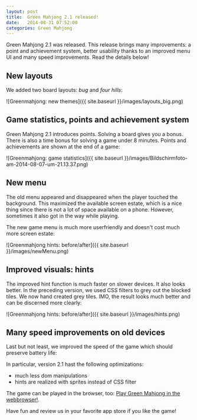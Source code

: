 ```yaml
---
layout: post
title:  Green Mahjong 2.1 released!
date:   2014-08-31 07:52:00
categories: Green Mahjong
---
```

Green Mahjong 2.1 was released. This release brings  many improvements: a point and achievement system, better usability
thanks to an improved  menu UI and many speed improvements. Read the details below!

New layouts
-----------

We added two board layouts: _bug_ and _four hills_:

![Greenmahjong: new themes]({{ site.baseurl }}/images/layouts_big.png)


Game statistics, points and achievement system
----------------------------------------------

Green Mahjong 2.1 introduces points. Solving a board gives you a bonus. There is also a
time bonus for solving a game under 8 minutes. Points and achievements are shown at the 
end of a game:


![Greenmahjong: game statistics]({{ site.baseurl }}/images/Bildschirmfoto-am-2014-08-07-um-21.13.37.png)

New menu
---------
The old menu appeared and disappeared when the player touched the background. This maximized the available screen estate, 
which is a nice thing since there is not a lot of space available on a phone. However, sometimes it also got in the way while 
playing. 

The new game menu is much more userfriendly and doesn't cost much more screen estate: 

![Greenmahjong hints: before/after]({{ site.baseurl }}/images/newMenu.png)
            
            
Improved visuals: hints
------------------------


The improved hint function is much faster on slower devices. It also looks better.
In the preceding version, we used CSS filters to grey out the blocked tiles. We now hand created grey tiles.
IMO, the result looks much better and can be discerned more clearly:

![Greenmahjong hints: before/after]({{ site.baseurl }}/images/hints.png)


Many speed improvements on old devices
--------------------------------------

Last but not least, we improved the speed of the game which should preserve battery life:

In particular, version 2.1 hast the following optimizations:

 * much less dom manipulations
 * hints are realized with sprites instead of CSS filter


The game can be played in the browser, too: [Play Green Mahjong in the webbrowser!][PlayGameInBrowser].

Have fun and review us in your favorite app store if you like the game!



[PlayGameInBrowser]: https://play.google.com/store/apps/details?idde.beck.greenmahjong